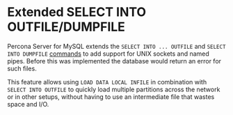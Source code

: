 # Extended SELECT INTO OUTFILE/DUMPFILE

Percona Server for MySQL extends the `SELECT INTO ... OUTFILE` and `SELECT INTO
DUMPFILE` [commands] to add support for UNIX sockets and named pipes. Before this was implemented
the database would return an error for such files.

This feature allows using `LOAD DATA LOCAL INFILE` in combination with
`SELECT INTO OUTFILE` to quickly load multiple partitions across the network
or in other setups, without having to use an intermediate file that wastes
space and I/O.

[commands]: https://dev.mysql.com/doc/refman/{{vers}}/en/select-into.html
